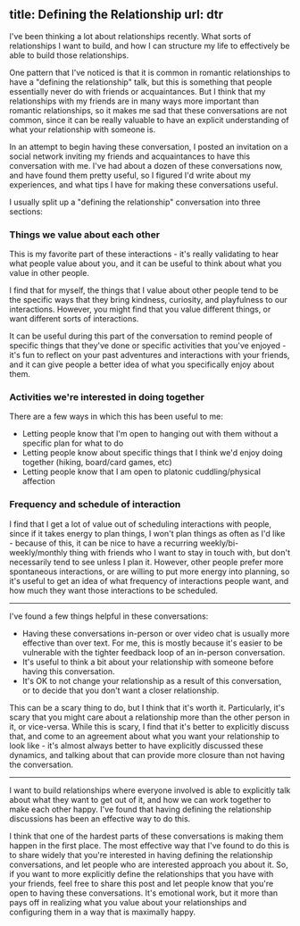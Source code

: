 title: Defining the Relationship
url: dtr
---
I've been thinking a lot about relationships recently. What sorts of relationships I want to build, and how I can structure my life to effectively be able to build those relationships.

One pattern that I've noticed is that it is common in romantic relationships to have a "defining the relationship" talk, but this is something that people essentially never do with friends or acquaintances. But I think that my relationships with my friends are in many ways more important than romantic relationships, so it makes me sad that these conversations are not common, since it can be really valuable to have an explicit understanding of what your relationship with someone is.

In an attempt to begin having these conversation, I posted an invitation on a social network inviting my friends and acquaintances to have this conversation with me. I've had about a dozen of these conversations now, and have found them pretty useful, so I figured I'd write about my experiences, and what tips I have for making these conversations useful.

I usually split up a "defining the relationship" conversation into three sections:

### Things we value about each other

This is my favorite part of these interactions - it's really validating to hear what people value about you, and it can be useful to think about what you value in other people.

I find that for myself, the things that I value about other people tend to be the specific ways that they bring kindness, curiosity, and playfulness to our interactions. However, you might find that you value different things, or want different sorts of interactions.

It can be useful during this part of the conversation to remind people of specific things that they've done or specific activities that you've enjoyed - it's fun to reflect on your past adventures and interactions with your friends, and it can give people a better idea of what you specifically enjoy about them.

### Activities we're interested in doing together

There are a few ways in which this has been useful to me:

* Letting people know that I'm open to hanging out with them without a specific plan for what to do
* Letting people know about specific things that I think we'd enjoy doing together (hiking, board/card games, etc)
* Letting people know that I am open to platonic cuddling/physical affection

### Frequency and schedule of interaction

I find that I get a lot of value out of scheduling interactions with people, since if it takes energy to plan things, I won't plan things as often as I'd like - because of this, it can be nice to have a recurring weekly/bi-weekly/monthly thing with friends who I want to stay in touch with, but don't necessarily tend to see unless I plan it. However, other people prefer more spontaneous interactions, or are willing to put more energy into planning, so it's useful to get an idea of what frequency of interactions people want, and how much they want those interactions to be scheduled.

---

I've found a few things helpful in these conversations:

* Having these conversations in-person or over video chat is usually more effective than over text. For me, this is mostly because it's easier to be vulnerable with the tighter feedback loop of an in-person conversation.
* It's useful to think a bit about your relationship with someone before having this conversation.
* It's OK to not change your relationship as a result of this conversation, or to decide that you don't want a closer relationship.

This can be a scary thing to do, but I think that it's worth it. Particularly, it's scary that you might care about a relationship more than the other person in it, or vice-versa. While this is scary, I find that it's better to explicitly discuss that, and come to an agreement about what you want your relationship to look like - it's almost always better to have explicitly discussed these dynamics, and talking about that can provide more closure than not having the conversation.

---

I want to build relationships where everyone involved is able to explicitly talk about what they want to get out of it, and how we can work together to make each other happy. I've found that having defining the relationship discussions has been an effective way to do this.

I think that one of the hardest parts of these conversations is making them happen in the first place. The most effective way that I've found to do this is to share widely that you're interested in having defining the relationship conversations, and let people who are interested approach you about it. So, if you want to more explicitly define the relationships that you have with your friends, feel free to share this post and let people know that you're open to having these conversations. It's emotional work, but it more than pays off in realizing what you value about your relationships and configuring them in a way that is maximally happy.
